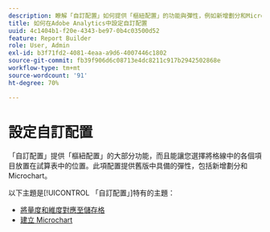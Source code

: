 ```yaml
---
description: 瞭解「自訂配置」如何提供「樞紐配置」的功能與彈性，例如新增劃分和Microchart。
title: 如何在Adobe Analytics中設定自訂配置
uuid: 4c1404b1-f20e-4343-be97-0b4c03500d52
feature: Report Builder
role: User, Admin
exl-id: b3f71fd2-4081-4eaa-a9d6-4007446c1802
source-git-commit: fb39f906d6c08713e4dc8211c917b2942502868e
workflow-type: tm+mt
source-wordcount: '91'
ht-degree: 70%

---
```


# 設定自訂配置

「自訂配置」提供「樞紐配置」的大部分功能，而且能讓您選擇將格線中的各個項目放置在試算表中的位置。此項配置提供舊版中具備的彈性，包括新增劃分和 Microchart。

以下主題是[!UICONTROL 「自訂配置」]特有的主題：

* [將量度和維度對應至儲存格](/help/analyze/report-builder/layout/map-metrics-and-dimensions-to-cells.md)
* [建立 Microchart](/help/analyze/report-builder/layout/t-create-a-microchart.md)

